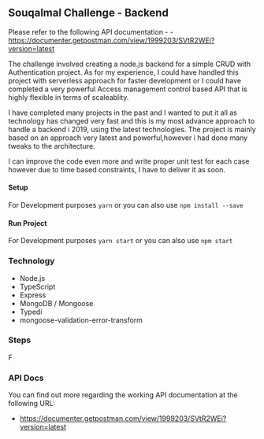 

## Souqalmal Challenge - Backend 

Please refer to the following API documentation - - https://documenter.getpostman.com/view/1999203/SVtR2WEi?version=latest

The challenge involved creating a node.js backend for a simple CRUD with Authentication project.
As for my experience, I could have handled this project with serverless approach for faster development or I could have completed a very powerful Access management control based API that is highly flexible in terms of scaleablity. 

I have completed many projects in the past and I wanted to put it all as technology has changed very fast and this is my most advance approach to handle a backend i 2019, using the latest technologies. The project is mainly based on an approach very latest and powerful,however i had done many tweaks to the architecture. 

I can improve the code even more and write proper unit test for each case however due to time based constraints, I have to deliver it as soon. 



#### Setup 

For Development purposes
``` yarn ``` 
or you can also use 
``` npm install --save ```

#### Run Project 

For Development purposes
``` yarn start ```
or you can also use 
``` npm start ``` 


### Technology 

- Node.js
- TypeScript 
- Express 
- MongoDB / Mongoose 
- Typedi 
-  mongoose-validation-error-transform



### Steps

F


### API Docs 

You can find out more regarding the working API documentation at the following URL:
- https://documenter.getpostman.com/view/1999203/SVtR2WEi?version=latest